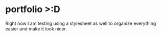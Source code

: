 # portfolio >:D
Right now I am testing using a stylesheet as well to organize everything easier and make it look nicer. 
